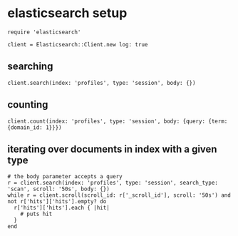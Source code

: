 # elasticsearch setup
```
require 'elasticsearch'

client = Elasticsearch::Client.new log: true
```

## searching
```
client.search(index: 'profiles', type: 'session', body: {})
```

## counting
```
client.count(index: 'profiles', type: 'session', body: {query: {term: {domain_id: 1}}})
```

## iterating over documents in index with a given type
```
# the body parameter accepts a query
r = client.search(index: 'profiles', type: 'session', search_type: 'scan', scroll: '50s', body: {})
while r = client.scroll(scroll_id: r['_scroll_id'], scroll: '50s') and not r['hits']['hits'].empty? do
  r['hits']['hits'].each { |hit|
    # puts hit
  }
end
```
